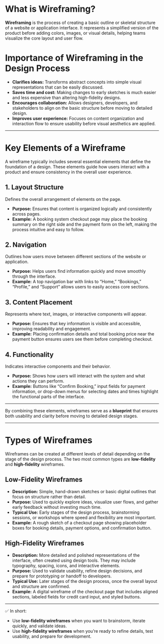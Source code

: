 # What is Wireframing?  

**Wireframing** is the process of creating a basic outline or skeletal structure of a website or application interface. It represents a simplified version of the product before adding colors, images, or visual details, helping teams visualize the core layout and user flow.  

# Importance of Wireframing in the Design Process  

- **Clarifies ideas:** Transforms abstract concepts into simple visual representations that can be easily discussed.  
- **Saves time and cost:** Making changes to early sketches is much easier and less expensive than altering high-fidelity designs.  
- **Encourages collaboration:** Allows designers, developers, and stakeholders to align on the basic structure before moving to detailed design.  
- **Improves user experience:** Focuses on content organization and interaction flow to ensure usability before visual aesthetics are applied.
----------------------------------------------------------

# Key Elements of a Wireframe  

A wireframe typically includes several essential elements that define the foundation of a design. These elements guide how users interact with a product and ensure consistency in the overall user experience.  

## 1. Layout Structure  
Defines the overall arrangement of elements on the page.  
- **Purpose:** Ensures that content is organized logically and consistently across pages.  
- **Example:** A booking system checkout page may place the booking summary on the right side and the payment form on the left, making the process intuitive and easy to follow.  

## 2. Navigation  
Outlines how users move between different sections of the website or application.  
- **Purpose:** Helps users find information quickly and move smoothly through the interface.  
- **Example:** A top navigation bar with links to “Home,” “Bookings,” “Profile,” and “Support” allows users to easily access core sections.  

## 3. Content Placement  
Represents where text, images, or interactive components will appear.  
- **Purpose:** Ensures that key information is visible and accessible, improving readability and engagement.  
- **Example:** Placing confirmation details and total booking price near the payment button ensures users see them before completing checkout.  

## 4. Functionality  
Indicates interactive components and their behavior.  
- **Purpose:** Shows how users will interact with the system and what actions they can perform.  
- **Example:** Buttons like “Confirm Booking,” input fields for payment information, or drop-down menus for selecting dates and times highlight the functional parts of the interface.  

---  

By combining these elements, wireframes serve as a **blueprint** that ensures both usability and clarity before moving to detailed design stages.  

---------------------------------------------------

# Types of Wireframes  

Wireframes can be created at different levels of detail depending on the stage of the design process. The two most common types are **low-fidelity** and **high-fidelity** wireframes.  

## Low-Fidelity Wireframes  
- **Description:** Simple, hand-drawn sketches or basic digital outlines that focus on structure rather than detail.  
- **Purpose:** Used to quickly explore ideas, visualize user flows, and gather early feedback without investing much time.  
- **Typical Use:** Early stages of the design process, brainstorming sessions, or workshops where speed and flexibility are most important.  
- **Example:** A rough sketch of a checkout page showing placeholder boxes for booking details, payment options, and confirmation button.  

## High-Fidelity Wireframes  
- **Description:** More detailed and polished representations of the interface, often created using design tools. They may include typography, spacing, icons, and interactive elements.  
- **Purpose:** Used to validate usability, refine design decisions, and prepare for prototyping or handoff to developers.  
- **Typical Use:** Later stages of the design process, once the overall layout and structure are confirmed.  
- **Example:** A digital wireframe of the checkout page that includes aligned sections, labeled fields for credit card input, and styled buttons.  

---  

✅ In short:  
- Use **low-fidelity wireframes** when you want to brainstorm, iterate quickly, and validate ideas.  
- Use **high-fidelity wireframes** when you’re ready to refine details, test usability, and prepare for development.  


